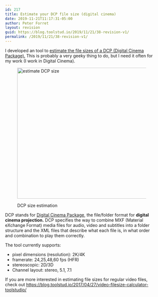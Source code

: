```yaml
---
id: 217
title: Estimate your DCP file size (digital cinema)
date: 2019-11-21T11:17:31-05:00
author: Peter Forret
layout: revision
guid: https://blog.toolstud.io/2019/11/21/38-revision-v1/
permalink: /2019/11/21/38-revision-v1/
---
```

I developed an tool to [estimate the file sizes of a DCP (Digital Cinema Package).](https://toolstud.io/video/dcpsize.php) This is probably a very geeky thing to do, but I need it often for my work (I work in Digital Cinema).<figure class="wp-block-image size-large is-resized">

[<img loading="lazy" src="https://blog.toolstud.io/wp-content/uploads/2019/11/dcpsize.png" alt="estimate DCP size" class="wp-image-212" width="610" height="430" srcset="https://blog.toolstud.io/wp-content/uploads/2019/11/dcpsize.png 768w, https://blog.toolstud.io/wp-content/uploads/2019/11/dcpsize-500x353.png 500w" sizes="(max-width: 610px) 100vw, 610px" />](https://toolstud.io/video/dcpsize.php)<figcaption> DCP size estimation</figcaption></figure> 

<div class="link_description">
  <p>
    DCP stands for <a href="https://en.wikipedia.org/wiki/Digital_Cinema_Initiatives">Digital Cinema Package</a>, the file/folder format for <strong>digital cinema projection.</strong> DCP specifies the way to combine MXF (<span class="ILfuVd"><span class="e24Kjd">Material eXchange Format</span></span>) media files for audio, video and subtitles into a folder structure and the XML files that describe what each file is, in what order and combination to play them correctly.
  </p>
</div>

The tool currently supports: 

  * pixel dimensions (resolution): 2K/4K
  * framerate: 24,25,48,60 fps (HFR)
  * stereoscopic: 2D/3D
  * Channel layout: stereo, 5.1, 7.1

If you are more interested in estimating file sizes for regular video files, check out <https://blog.toolstud.io/2017/04/27/video-filesize-calculator-toolstudio/>